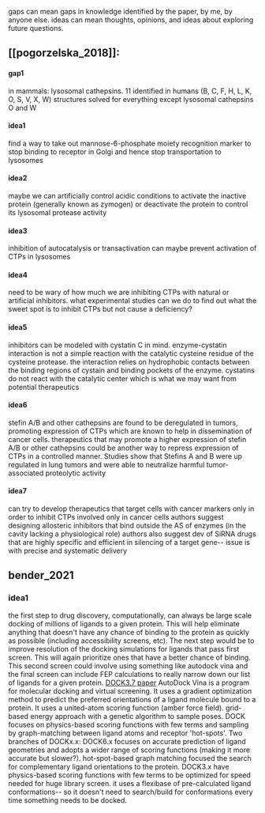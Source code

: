 gaps can mean gaps in knowledge identified by the paper, by me, by anyone else. 
ideas can mean thoughts, opinions, and ideas about exploring future questions. 

## [[pogorzelska_2018]]: 
#### gap1
in mammals: lysosomal cathepsins. 11 identified in humans (B, C, F, H, L, K, O, S, V,  X, W)
structures solved for everything except lysosomal cathepsins O and W

#### idea1
find a way to take out mannose-6-phosphate moiety recognition marker to stop binding to receptor in Golgi and hence stop transportation to lysosomes 

#### idea2 
maybe we can artificially control acidic conditions to activate the inactive protein (generally known as zymogen) or deactivate the protein to control its lysosomal protease activity 

#### idea3
inhibition of autocatalysis or transactivation can maybe prevent activation of CTPs in lysosomes

#### idea4
need to be wary of how much we are inhibiting CTPs with natural or artificial inhibitors. what experimental studies can we do to find out what the sweet spot is to inhibit CTPs but not cause a deficiency? 

#### idea5
inhibitors can be modeled with cystatin C in mind. enzyme-cystatin interaction is not a simple reaction with the catalytic cysteine residue of the cysteine protease. the interaction relies on hydrophobic contacts between the binding regions of cystain and binding pockets of the enzyme. cystatins do not react with the catalytic center which is what we may want from potential therapeutics 

#### idea6 
stefin A/B and other cathepsins are found to be deregulated in tumors, promoting expression of CTPs which are known to help in dissemination of cancer cells. therapeutics that may promote a higher expression of stefin A/B or other cathepsins could be another way to repress expression of CTPs in a controlled manner. 
Studies show that Stefins A and B were up regulated in lung tumors and were able to neutralize harmful tumor-associated proteolytic activity 

#### idea7
can try to develop therapeutics that target cells with cancer markers only in order to inhibit CTPs involved only in cancer cells
authors suggest designing allosteric inhibitors that bind outside the AS of enzymes (in the cavity lacking a physiological role)
authors also suggest dev of SiRNA drugs that are highly specific and efficient in silencing of a target gene-- issue is with precise and systematic delivery 

## bender_2021
### idea1
the first step to drug discovery, computationally, can always be large scale docking of millions of ligands to a given protein. This will help eliminate anything that doesn't have any chance of binding to the protein as quickly as possible (including accessibility screens, etc). The next step would be to improve resolution of the docking simulations for ligands that pass first screen. This will again prioritize ones that have a better chance of binding. This second screen could involve using something like autodock vina and the final screen can include FEP calculations to really narrow down our list of ligands for a given protein. 
[DOCK3.7 paper](https://journals.plos.org/plosone/article?id=10.1371/journal.pone.0075992)
AutoDock Vina is a program for molecular docking and virtual screening. It uses a gradient optimization method to predict the preferred orientations of a ligand molecule bound to a protein. It uses a united-atom scoring function (amber force field). grid-based energy approach with a genetic algorithm to sample poses. 
	DOCK focuses on physics-based scoring functions with few terms and sampling by graph-matching between ligand atoms and receptor 'hot-spots'. Two branches of DOCKx.x: 
		DOCK6.x focuses on accurate prediction of ligand geometries and adopts a wider range of scoring functions (making it more accurate but slower?). hot-spot-based graph matching focused the search for complementary ligand orientations to the protein. 
		DOCK3.x have physics-based scoring functions with few terms to be optimized for speed needed for huge library screen. it uses a flexibase of pre-calculated ligand conformations-- so it doesn't need to search/build for conformations every time something needs to be docked. 
		
	
